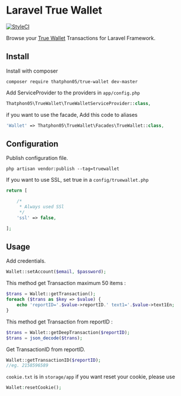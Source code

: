 # Laravel True Wallet 

[![StyleCI](https://styleci.io/repos/89118109/shield?branch=master)](https://styleci.io/repos/89118109)

Browse your [True Wallet](https://wallet.truemoney.com/) Transactions for Laravel Framework.

## Install

Install with composer
```
composer require thatphon05/true-wallet dev-master
```
Add ServiceProvider to the providers in `app/config.php`
```php
Thatphon05\TrueWallet\TrueWalletServiceProvider::class,
```
if you want to use the facade, Add this code to aliases
```php
'Wallet' => Thatphon05\TrueWallet\Facades\TrueWallet::class,
```
## Configuration
Publish configuration file.
```
php artisan vendor:publish --tag=truewallet
```
If you want to use SSL, set true in a `config/truewallet.php`
```php
return [

    /*
     * Always used SSl
     */
    'ssl' => false,

];
```
## Usage

Add credentials.
```php
Wallet::setAccount($email, $password);
```
This method get Transaction maximum 50 items :
```php
$trans = Wallet::getTransaction();
foreach ($trans as $key => $value) {
    echo 'reportID='.$value->reportID.' text1='.$value->text1En;
}
```
This method get Transaction from reportID :
```php
$trans = Wallet::getDeepTransaction($reportID);
$trans = json_decode($trans);
```
Get TransactionID from reportID.
```php
Wallet::getTransactionID($reportID);
//eg. 2158596589
```
`cookie.txt` is in `storage/app` if you want reset your cookie, please use
```php
Wallet:resetCookie();
```

